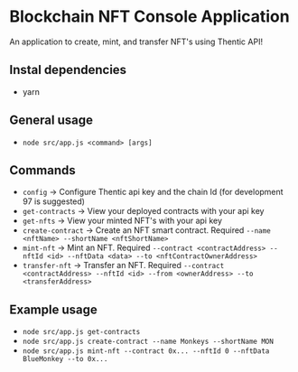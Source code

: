 # Blockchain NFT Console Application

An application to create, mint, and transfer NFT's using Thentic API!

## Instal dependencies
- yarn

## General usage
- `node src/app.js <command> [args]` 

## Commands
- `config` -> Configure Thentic api key and the chain Id (for development 97 is suggested)
- `get-contracts` -> View your deployed contracts with your api key
- `get-nfts` -> View your minted NFT's with your api key
- `create-contract` -> Create an NFT smart contract. Required `--name <nftName> --shortName <nftShortName>`
- `mint-nft` -> Mint an NFT. Required `--contract <contractAddress> --nftId <id> --nftData <data> --to <nftContractOwnerAddress>`
- `transfer-nft` -> Transfer an NFT. Required  `--contract <contractAddress> --nftId <id> --from <ownerAddress> --to <transferAddress>`

## Example usage
- `node src/app.js get-contracts`
- `node src/app.js create-contract --name Monkeys --shortName MON`
- `node src/app.js mint-nft --contract 0x... --nftId 0 --nftData BlueMonkey --to 0x...`